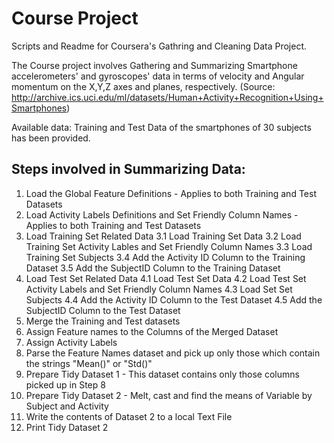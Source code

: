 Course Project
========================

Scripts and Readme for Coursera's Gathring and Cleaning Data Project.

The Course project involves Gathering and Summarizing Smartphone accelerometers' and gyroscopes' data in terms of velocity and Angular momentum on the X,Y,Z axes and planes, respectively.
(Source: http://archive.ics.uci.edu/ml/datasets/Human+Activity+Recognition+Using+Smartphones)

Available data:
Training and Test Data of the smartphones of 30 subjects has been provided.

Steps involved in Summarizing Data:
------------------------------------
1. Load the Global Feature Definitions - Applies to both Training and Test Datasets
2. Load Activity Labels Definitions and Set Friendly Column Names - Applies to both Training and Test Datasets
3. Load Training Set Related Data
   3.1 Load Training Set Data
   3.2 Load Training Set Activity Lables and Set Friendly Column Names
   3.3 Load Training Set Subjects
   3.4 Add the Activity ID Column to the Training Dataset
   3.5 Add the SubjectID Column to the Training Dataset
4. Load Test Set Related Data
   4.1 Load Test Set Data
   4.2 Load Test Set Activity Labels and Set Friendly Column Names
   4.3 Load Set Set Subjects
   4.4 Add the Activity ID Column to the Test Dataset
   4.5 Add the SubjectID Column to the Test Dataset
5. Merge the Training and Test datasets
6. Assign Feature names to the Columns of the Merged Dataset
7. Assign Activity Labels
8. Parse the Feature Names dataset and pick up only those which contain the strings "Mean()" or "Std()"
9. Prepare Tidy Dataset 1 - This dataset contains only those columns picked up in Step 8
10. Prepare Tidy Dataset 2 - Melt, cast and find the means of Variable by Subject and Activity
11. Write the contents of Dataset 2 to a local Text File
12. Print Tidy Dataset 2
